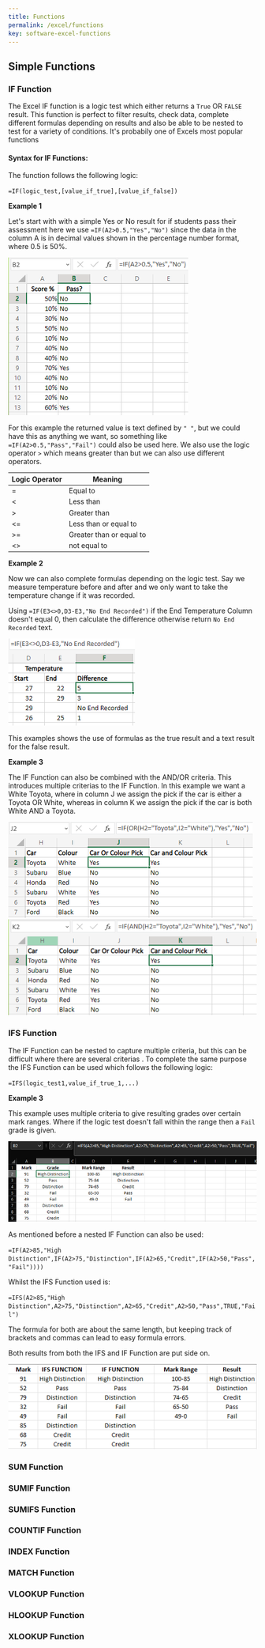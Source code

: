 ```yaml
---
title: Functions
permalink: /excel/functions
key: software-excel-functions
---
```


## Simple Functions

### IF Function

The Excel IF function is a logic test which either returns a `True` OR `FALSE` result. This function is perfect to filter results, check data, complete different formulas depending on results and also be able to be nested to test for a variety of conditions. It's probabily one of Excels most popular functions

#### Syntax for IF Functions:

The function follows the following logic:

`=IF(logic_test,[value_if_true],[value_if_false])`

**Example 1**

Let's start with with a simple Yes or No result for if students pass their assessment here we use `=IF(A2>0.5,"Yes","No")` since the data in the column A is in decimal values  shown in the percentage number format, where 0.5 is 50%.

![Excel Example IF](/assets/images/excel/excel-if.PNG)

For this example the returned value is text defined by `" "`, but we could have this as anything we want, so something like `=IF(A2>0.5,"Pass","Fail")` could also be used here.
We also use the logic operator `>` which means greater than but we can also use different operators.

| Logic Operator | Meaning                  |
|----------------|--------------------------|
| =              | Equal to                 |
| <              | Less than                |
| >              | Greater than             |
| <=             | Less than or equal to    |
| >=             | Greater than or equal to |
| <>             | not equal to             |

**Example 2**

Now we can also complete formulas depending on the logic test. Say we measure temperature before and after and we only want to take the temperature change if it was recorded.

Using `=IF(E3<>0,D3-E3,"No End Recorded")` if the End Temperature Column doesn't equal 0, then calculate the difference otherwise return `No End Recorded` text.

![Excel Example IF1](/assets/images/excel/excel-if1.PNG)

This examples shows the use of formulas as the true result and a text result for the false result.

**Example 3**

The IF Function can also be combined with the AND/OR criteria. This introduces multiple criterias to the IF Function. In this example we want a White Toyota, where in column J we assign the pick if the car is either a Toyota OR White, whereas in column K we assign the pick if the car is both White AND a Toyota.

![Excel Example IF2a](/assets/images/excel/excel-if2a.PNG)
![Excel Example IF2b](/assets/images/excel/excel-if2b.PNG)


### IFS Function

The IF Function can be nested to capture multiple criteria, but this can be difficult where there are several criterias . To complete the same purpose the IFS Function can be used which follows the following logic:

`=IFS(logic_test1,value_if_true_1,...)`

**Example 3**

This example uses multiple criteria to give resulting grades over certain mark ranges. Where if the logic test doesn't fall within the range then a `Fail` grade is given.

![Excel Example IFS](/assets/images/excel/excel-ifs.PNG)

As mentioned before a nested IF Function can also be used:

`=IF(A2>85,"High Distinction",IF(A2>75,"Distinction",IF(A2>65,"Credit",IF(A2>50,"Pass","Fail"))))`

Whilst the IFS Function used is:

`=IFS(A2>85,"High Distinction",A2>75,"Distinction",A2>65,"Credit",A2>50,"Pass",TRUE,"Fail")`

The formula for both are about the same length, but keeping track of brackets and commas can lead to easy formula errors.

Both results from both the IFS and IF Function are put side on.

![Excel Example IF Nested](/assets/images/excel/excel-nested-if.PNG)

### SUM Function 

### SUMIF Function

### SUMIFS Function

### COUNTIF Function 

### INDEX Function 

### MATCH Function

### VLOOKUP Function 

### HLOOKUP Function 

### XLOOKUP Function 

###